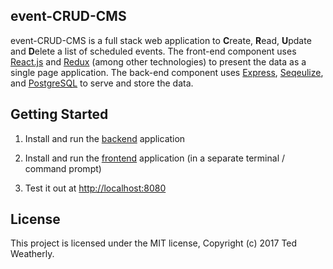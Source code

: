 ## event-CRUD-CMS ##

event-CRUD-CMS is a full stack web application to **C**reate, **R**ead, **U**pdate and **D**elete a list of scheduled events.  The front-end component uses [React.js](https://facebook.github.io/react/) and [Redux](http://redux.js.org/) (among other technologies) to present the data as a single page application.  The back-end component uses [Express](http://expressjs.com/), [Seqeulize](http://sequelizejs.com), and [PostgreSQL](https://www.postgresql.org/) to serve and store the data.

## Getting Started ##

 1. Install and run the [backend](https://github.com/tw3/event-crud-cms/tree/master/backend) application

 2. Install and run the [frontend](https://github.com/tw3/event-crud-cms/tree/master/frontend) application (in a separate terminal / command prompt)
 
 3. Test it out at [http://localhost:8080](http://localhost:8080)

## License ##

This project is licensed under the MIT license, Copyright (c) 2017 Ted Weatherly.
